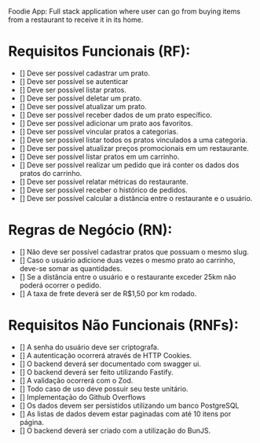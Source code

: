 Foodie App:
Full stack application where user can go from buying items from a restaurant to receive it in its home.

# Requisitos Funcionais (RF):
- [] Deve ser possível cadastrar um prato.
- [] Deve ser possível se autenticar
- [] Deve ser possível listar pratos.
- [] Deve ser possível deletar um prato.
- [] Deve ser possível atualizar um prato.
- [] Deve ser possível receber dados de um prato específico.
- [] Deve ser possível adicionar um prato aos favoritos.
- [] Deve ser possível vincular pratos a categorias.
- [] Deve ser possível listar todos os pratos vinculados a uma categoria.
- [] Deve ser possível atualizar preços promocionais em um restaurante.
- [] Deve ser possível listar pratos em um carrinho.
- [] Deve ser possível realizar um pedido que irá conter os dados dos pratos do carrinho.
- [] Deve ser possível relatar métricas do restaurante.
- [] Deve ser possível receber o histórico de pedidos.
- [] Deve ser possível calcular a distância entre o restaurante e o usuário.

# Regras de Negócio (RN):
- [] Não deve ser possível cadastrar pratos que possuam o mesmo slug.
- [] Caso o usuário adicione duas vezes o mesmo prato ao carrinho, deve-se somar as quantidades.
- [] Se a distância entre o usuário e o restaurante exceder 25km não poderá ocorrer o pedido.
- [] A taxa de frete deverá ser de R$1,50 por km rodado.

# Requisitos Não Funcionais (RNFs):
- [] A senha do usuário deve ser criptografa.
- [] A autenticação ocorrerá através de HTTP Cookies.
- [] O backend deverá ser documentado com swagger ui.
- [] O backend deverá ser feito utilizando Fastify.
- [] A validação ocorrerá com o Zod.
- [] Todo caso de uso deve possuir seu teste unitário.
- [] Implementação do Github Overflows
- [] Os dados devem ser persistidos utilizando um banco PostgreSQL
- [] As listas de dados devem estar paginadas com até 10 itens por página.
- [] O backend deverá ser criado com a utilização do BunJS.
